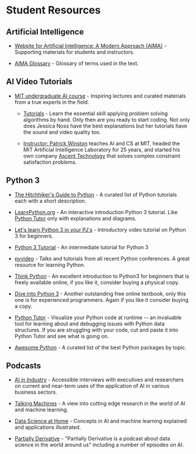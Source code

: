 # Student Resources

## Artificial Intelligence

* [Website for Artificial Intelligence: A Modern Approach (AIMA)](http://aima.cs.berkeley.edu/) - Supporting materials for students and instructors.

* [AIMA Glossary](https://github.com/aimacode/aima-glossary) - Glossary of terms used in the text.

## AI Video Tutorials

* [MIT undergraduate AI course](https://ocw.mit.edu/courses/electrical-engineering-and-computer-science/6-034-artificial-intelligence-fall-2010/) - Inspiring lectures and curated materials from a true experts in the field.

  * [Tutorials](https://www.youtube.com/playlist?list=PLxymR0ZPfMmV-vGtvhvTeWHIcnh-bTjDI) - Learn the essential skill applying problem solving algorithms by hand.  Only then are you ready to start coding.  Not only does Jessica Noss have the best explanations but her tutorials have the sound and video quality too. 
  
  * [Instructor: Patrick Winston](https://people.csail.mit.edu/phw/) teaches AI and CS at MIT, headed the MIT Artificial Intelligence Laboratory for 25 years, and started his own company [Ascent Technology](http://www.ascent.com/) that solves complex constraint satisfaction problems.

## Python 3

* [The Hitchhiker's Guide to Python](http://docs.python-guide.org/en/latest/intro/learning/) - A curated list of Python tutorials each with a short description.

* [LearnPython.org](https://www.learnpython.org/) - An interactive introduction Python 3 tutorial.  Like [Python Tutor](http://pythontutor.com/) only with explanations and diagrams.

* [Let's learn Python 3 in your PJ's](https://youtu.be/7t_Zjh1pXgY) - Introductory video tutorial on Python 3 for beginners.

* [Python 3 Tutorial](https://www.python-course.eu/python3_course.php) - An intermediate tutorial for Python 3

* [pyvideo](http://pyvideo.org/) - Talks and tutorials from all recent Python conferences. A great resource for learning Python.

* [Think Python](http://greenteapress.com/wp/think-python-2e/) - An excellent introduction to Python3 for beginners that is freely available online, if you like it, consider buying a physical copy.

* [Dive into Python 3](http://www.diveintopython3.net/) - Another outstanding free online textbook, only this one is for experienced programmers. Again if you like it consider buying a copy.

* [Python Tutor](http://pythontutor.com/) - Visualize your Python code at runtime -- an invaluable tool for learning about and debugging issues with Python data structures.  If you are struggling with your code, cut and paste it into Python Tutor and see what is going on.

* [Awesome Python](https://github.com/vinta/awesome-python) - A curated list of the best Python packages by topic.

## Podcasts

* [AI in Industry](https://emerj.com/ai-podcast-interviews/) - Accessible interviews with executives and researchers on current and near-term uses of the application of AI in various business sectors.

* [Talking Machines](https://www.thetalkingmachines.com/) - A view into cutting edge research in the world of AI and machine learning.  

* [Data Science at Home](https://podcast.datascienceathome.com/) - Concepts in AI and machine learning explained and applications illustrated.

* [Partially Derivative](http://partiallyderivative.com/) - "Partially Derivative is a podcast about data science in the world around us" including a number of episodes on AI.
